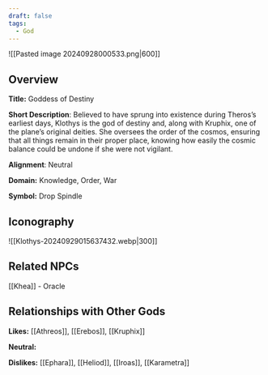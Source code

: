 ```yaml
---
draft: false
tags:
  - God
---
```

![[Pasted image 20240928000533.png|600]]
## Overview 

**Title:** Goddess of Destiny

**Short Description**: Believed to have sprung into existence during Theros’s earliest days, Klothys is the god of destiny and, along with Kruphix, one of the plane’s original deities. She oversees the order of the cosmos, ensuring that all things remain in their proper place, knowing how easily the cosmic balance could be undone if she were not vigilant. 

**Alignment**: Neutral

**Domain:** Knowledge, Order, War

**Symbol:** Drop Spindle

## Iconography 
![[Klothys-20240929015637432.webp|300]]

## Related NPCs

[[Khea]] - Oracle

## Relationships with Other Gods

**Likes:** [[Athreos]], [[Erebos]], [[Kruphix]]

**Neutral:** 

**Dislikes:** [[Ephara]], [[Heliod]], [[Iroas]], [[Karametra]]
